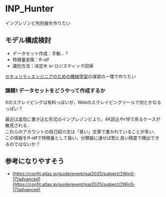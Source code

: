 # INP_Hunter

インプレゾンビ判別器を作りたい

## モデル構成検討

- データセット作成：手動...？
- 特徴量変換：tf-idf
- 識別方法：決定木 or ロジスティック回帰

[セキュリティエンジニアのための機械学習](https://www.oreilly.co.jp/books/9784873119076/)の演習の一環で作りたい

### 課題1 データセットをどうやって作成するか

Xのスクレイピングは有料っぽいが，Webのスクレイピングツールで何とかなるっぽい？

最近は返信に書き込む形式のインプレゾンビより，4K読込やr18で吊るケースが散見される．  
これらのアカウントの自己紹介文は「臭い」文章で書かれていることが多い．  
この情報をtf-idfで特徴量として扱い，分類器に通せば割と良い精度で検出できるのではないか？

## 参考になりやすそう

- [https://confit.atlas.jp/guide/event/jsai2025/subject/2Win5-17/advanced](https://confit.atlas.jp/guide/event/jsai2025/subject/2Win5-17/advanced)

